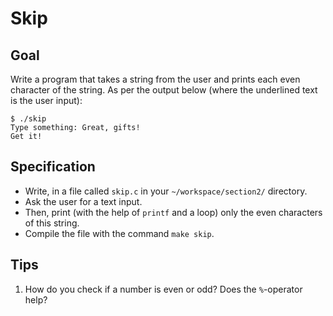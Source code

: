 # Skip

## Goal

Write a program that takes a string from the user and prints each even character of the string. As per the output below (where the underlined text is the user input):


    $ ./skip
    Type something: Great, gifts!
    Get it!


## Specification
- Write, in a file called `skip.c` in your `~/workspace/section2/` directory.
- Ask the user for a text input.
- Then, print (with the help of `printf` and a loop) only the even characters of this string.
- Compile the file with the command `make skip`.
## Tips
1. How do you check if a number is even or odd? Does the `%`-operator help?

